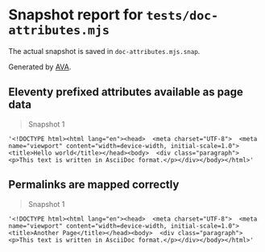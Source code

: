# Snapshot report for `tests/doc-attributes.mjs`

The actual snapshot is saved in `doc-attributes.mjs.snap`.

Generated by [AVA](https://avajs.dev).

## Eleventy prefixed attributes available as page data

> Snapshot 1

    '<!DOCTYPE html><html lang="en"><head>  <meta charset="UTF-8">  <meta name="viewport" content="width=device-width, initial-scale=1.0">  <title>Hello world</title></head><body>  <div class="paragraph"><p>This text is written in AsciiDoc format.</p></div></body></html>'

## Permalinks are mapped correctly

> Snapshot 1

    '<!DOCTYPE html><html lang="en"><head>  <meta charset="UTF-8">  <meta name="viewport" content="width=device-width, initial-scale=1.0">  <title>Another Page</title></head><body>  <div class="paragraph"><p>This text is written in AsciiDoc format.</p></div></body></html>'
